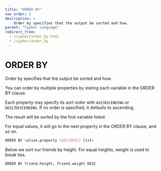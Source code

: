 ```yaml
---
title: "ORDER BY"
nav_order: 5
description: >
    Order by specifies that the output be sorted and how.
parent: "Cypher Language"
redirect_from:
  - /cypher/order_by.html
  - /cypher/order_by
---
```


# ORDER BY

Order by specifies that the output be sorted and how.

You can order by multiple properties by stating each variable in the ORDER BY clause.

Each property may specify its sort order with `ASC`/`ASCENDING` or `DESC`/`DESCENDING`. If no order is specified, it defaults to ascending.

The result will be sorted by the first variable listed.

For equal values, it will go to the next property in the ORDER BY clause, and so on.

```sh
ORDER BY <alias.property [ASC/DESC] list>
```

Below we sort our friends by height. For equal heights, weight is used to break ties.

```sh
ORDER BY friend.height, friend.weight DESC
```